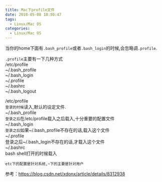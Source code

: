 ```yaml
---
title: Mac下profile文件
date: 2018-05-08 18:50:47
tags:
  - Linux/Mac OS
categories:
  - Linux/Mac OS
---
```


当你的home下面有`.bash_profile`或者`.bash_login`的时候,会忽略调`.profile`.   

`.profile`主要有一下几种方式   
/etc/profile    
~/.bash_profile    
~/.bash_login    
~/.profile    
~/.bashrc    
~/.bash_logout   

/etc/profile   
`登录的时候`读入,默认的设定文件.   
~/.bash_profile   
`登录之后`在/etc/profile载入之后载入,十分重要的配置文件   
~/.bash_login   
`登录之后`如果~/.bash_profile不存在的话,载入这个文件   
~/.profile   
登录之后~/.bash_login不存在的话,才载入这个文件   
~/.bashrc   
bash shell打开的时候载入

<!-- more -->
`etc下的配置是针对系统,~下的主要是针对用户`

参考：https://blog.csdn.net/xdonx/article/details/8312938
